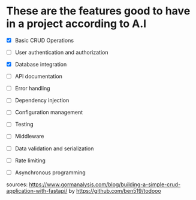 
# These are the features good to have in a project according to A.I 

- [x] Basic CRUD Operations 
- [ ] User authentication and authorization
- [x] Database integration
- [ ] API documentation
- [ ] Error handling
- [ ] Dependency injection
- [ ] Configuration management
- [ ] Testing
- [ ] Middleware
- [ ] Data validation and serialization
- [ ] Rate limiting
- [ ] Asynchronous programming


sources: https://www.gormanalysis.com/blog/building-a-simple-crud-application-with-fastapi/ by https://github.com/ben519/todooo